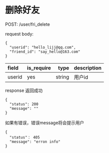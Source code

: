 # 删除好友

POST:  /user/fri_delete

request body:
```
{
  "userid": "hello_lijj@qq.com",
  "friend_id": "say_hello@163.com"
}
```
| field      |  is_require |type     | description | 
| :--------  | ------------|--------:| :------     | 
| userid     |   yes       | string  | 用户id | 




response
返回成功
```
{
  "status": 200
  "message": ""
}
```
如果有错误，错误message将会提示用户
```
{
  "status"： 405
  "message": "erron info"
}

```